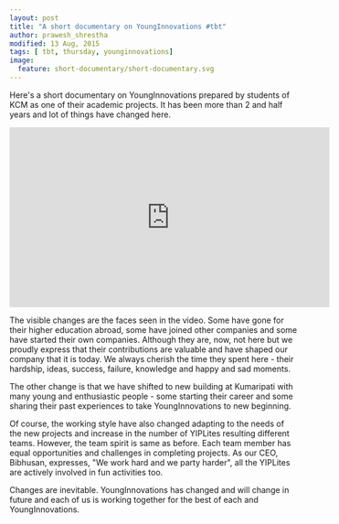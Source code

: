 ```yaml
---
layout: post
title: "A short documentary on YoungInnovations #tbt"
author: prawesh_shrestha
modified: 13 Aug, 2015
tags: [ tbt, thursday, younginnovations]
image: 
  feature: short-documentary/short-documentary.svg
---
```


Here's a short documentary on YoungInnovations prepared by students of KCM as one of their academic projects. It has been more than 2 and half years and lot of things have changed here. 

<!--more-->

<iframe width="560" height="315" src="https://www.youtube.com/embed/vvLCaE-QhjM" frameborder="0" allowfullscreen></iframe>


The visible changes are the faces seen in the video. Some have gone for their higher education abroad, some have joined other companies and some have started their own companies. Although they are, now, not here but we proudly express that their contributions are valuable and have shaped our company that it is today. We always cherish the time they spent here - their hardship, ideas, success, failure, knowledge and happy and sad moments. 

The other change is that we have shifted to new building at Kumaripati with many young and enthusiastic people - some starting their career and some sharing their past experiences to take YoungInnovations to new beginning. 

Of course, the working style have also changed adapting to the needs of the new projects and increase in the number of YIPLites resulting different teams. However, the team spirit is same as before. Each team member has equal opportunities and challenges in completing projects. As our CEO, Bibhusan, expresses, "We work hard and we party harder", all the YIPLites are actively involved in fun activities too.

Changes are inevitable. YoungInnovations has changed and will change in future and each of us is working together for the best of each and YoungInnovations.
